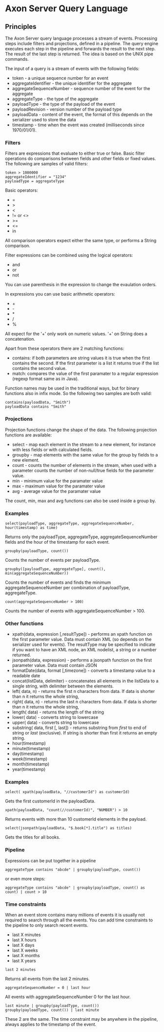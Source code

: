 # Axon Server Query Language

## Principles

The Axon Server query language processes a stream of events. Processing steps include filters and projections,
defined in a pipeline. The query engine executes each step in the pipeline and forwards the result to the next step.
The result of the last step is returned. The idea is based on the UNIX pipe commands.

The input of a query is a stream of events with the following fields:

* token - a unique sequence number for an event
* aggregateIdentifier - the unique identifier for the aggregate
* aggregateSequenceNumber - sequence number of the event for the aggregate
* aggregateType - the type of the aggregate
* payloadType - the type of the payload of the event
* payloadRevision - version number of the payload type
* payloadData - content of the event, the format of this depends on the serializer used to store the data
* timestamp - time when the event was created (milliseconds since 1970/01/01).

### Filters

Filters are expressions that evaluate to either true or false. Basic filter operations do comparisons between fields
and other fields or fixed values.
The following are samples of valid filters:

```
token > 1000000
aggregateIdentifier = "1234"
payloadType = aggregateType
```

Basic operators:

- =
- \>
- \<
- != or <>
- \>=
- \<=
- in

All comparison operators expect either the same type, or performs a String comparison.

Filter expressions can be combined using the logical operators:

- and
- or
- not

You can use parenthesis in the expression to change the evaulation orders.

In expressions you can use basic arithmetic operators:

- \+
- \-
- \*
- \/
- %

All expect for the '+' only work on numeric values. '+' on String does a concatenation.

Apart from these operators there are 2 matching functions:

- contains: if both parameters are string values it is true when the first contains the second. If the first parameter is
a list it returns true if the list contains the second value.
- match: compares the value of the first paramater to a regular expression (regexp format same as in Java).

Function names may be used in the traditional ways, but for binary functions also in infix mode. So the following two
samples are both valid:

```
contains(payloadData, "Smith")
payloadData contains "Smith"
```

### Projections

Projection functions change the shape of the data. The following projection functions are available:

- select - map each element in the stream to a new element, for instance with less fields or with calculated fields.
- groupby - map elements with the same value for the group by fields to a new element.
- count - counts the number of elements in the stream, when used with a parameter counts the number of non-null/true fields for
the parameter value.
- min - minimum value for the paramater value
- max - maximum value for the paramater value
- avg - average value for the paramater value

The count, min, max and avg functions can also be used inside a group by.

### Examples

```
select(payloadType, aggregateType, aggregateSequenceNumber, hour(timestamp) as time)
```

Returns only the payloadType, aggregateType, aggregateSequenceNumber fields and the hour of the timestamp for each event.


```
groupby(payloadType, count())
```

Counts the number of events per payloadType.

```
groupby([payloadType, aggregateType], count(), min(aggregateSequenceNumber))
```

Counts the number of events and finds the minimum  aggregateSequenceNumber per combination of payloadType, aggregateType.

```
count(aggregateSequenceNumber > 100)
```

Counts the number of events with aggregateSequenceNumber > 100.


### Other functions

- xpath(data, expression [,resultType]) - performs an xpath function on the first parameter value. Data must contain XML
(so depends on the serializer used for events). The resultType may be specified to indicate if you want to have an XML
node, an XML nodelist, a string or a number returned.
- jsonpath(data, expression) - performs a jsonpath function on the first parameter value. Data must contain JSON
- formatDate(data, format [,timezone]) - converts a timestamp value to a readable date
- concat(listData, delimiter) - concatenates all elements in the listData to a single string, with delimiter between the elements.
- left( data, n) - returns the first n characters from data. If data is shorter than n it returns the whole string,
- right( data, n) - returns the last n characters from data. If data is shorter than n it returns the whole string,
- length( data) - returns the length of the string
- lower( data) - converts string to lowercase
- upper( data)  - converts string to lowercase
- substring( data, first [, last]) - returns substring from *first* to end of string or *last* (exclusive). If string is shorter
than first it returns an empty string.
- hour(timestamp)
- minute(timestamp)
- day(timestamp)
- week(timestamp)
- month(timestamp)
- year(timestamp)

### Examples

```
select( xpath(payloadData, "//customerId") as customerId)
```
Gets the first customerId in the payloadData.

```
xpath(payloadData, "count(//customerId)", "NUMBER") > 10
```
Returns events with more than 10 customerId elements in the payload.

```
select(jsonpath(payloadData, "$.book[*].title") as titles)
```
Gets the titles for all books.



### Pipeline

Expressions can be put together in a pipeline

```
aggregateType contains "abcde" | groupby(payloadType, count())
```

or even more steps:

```
aggregateType contains "abcde" | groupby(payloadType, count() as count) | count > 10
```

### Time constraints

When an event store contains many millions of events it is usually not required to search through all the events.
You can add time constraints to the pipeline to only search recent events.

- last X minutes
- last X hours
- last X days
- last X weeks
- last X months
- last X years

```
last 2 minutes
```
Returns all events from the last 2 minutes.

```
aggregateSequenceNumber = 0 | last hour
```

All events with aggregateSequenceNumber 0 for the last hour.

```
last minute | groupby(payloadType, count())
groupby(payloadType, count()) | last minute
```
These 2 are the same. The time constraint may be anywhere in the pipeline, always applies to the timestamp of the event.